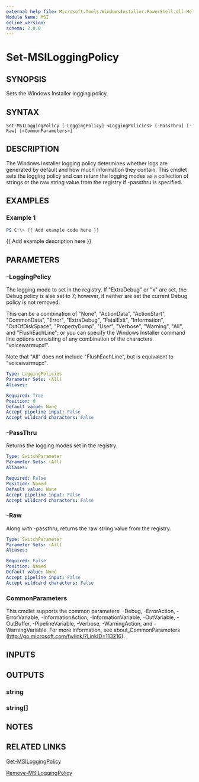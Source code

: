 ```yaml
---
external help file: Microsoft.Tools.WindowsInstaller.PowerShell.dll-Help.xml
Module Name: MSI
online version:
schema: 2.0.0
---
```


# Set-MSILoggingPolicy

## SYNOPSIS
Sets the Windows Installer logging policy.

## SYNTAX

```
Set-MSILoggingPolicy [-LoggingPolicy] <LoggingPolicies> [-PassThru] [-Raw] [<CommonParameters>]
```

## DESCRIPTION
The Windows Installer logging policy determines whether logs are generated by default and how much information they contain.
This cmdlet sets the logging policy and can return the logging modes as a collection of strings or the raw string value from the registry if -passthru is specified.

## EXAMPLES

### Example 1
```powershell
PS C:\> {{ Add example code here }}
```

{{ Add example description here }}

## PARAMETERS

### -LoggingPolicy
The logging mode to set in the registry.
If "ExtraDebug" or "x" are set, the Debug policy is also set to 7; however, if neither are set the current Debug policy is not removed.

This can be a combination of "None", "ActionData", "ActionStart", "CommonData", "Error", "ExtraDebug", "FatalExit", "Information", "OutOfDiskSpace", "PropertyDump", "User", "Verbose", "Warning", "All", and "FlushEachLine"; or you can specify the Windows Installer command line options consisting of any combination of the characters "voicewarmupx!".

Note that "All" does not include "FlushEachLine", but is equivalent to "voicewarmupx".

```yaml
Type: LoggingPolicies
Parameter Sets: (All)
Aliases:

Required: True
Position: 0
Default value: None
Accept pipeline input: False
Accept wildcard characters: False
```

### -PassThru
Returns the logging modes set in the registry.

```yaml
Type: SwitchParameter
Parameter Sets: (All)
Aliases:

Required: False
Position: Named
Default value: None
Accept pipeline input: False
Accept wildcard characters: False
```

### -Raw
Along with -passthru, returns the raw string value from the registry.

```yaml
Type: SwitchParameter
Parameter Sets: (All)
Aliases:

Required: False
Position: Named
Default value: None
Accept pipeline input: False
Accept wildcard characters: False
```

### CommonParameters
This cmdlet supports the common parameters: -Debug, -ErrorAction, -ErrorVariable, -InformationAction, -InformationVariable, -OutVariable, -OutBuffer, -PipelineVariable, -Verbose, -WarningAction, and -WarningVariable.
For more information, see about_CommonParameters (http://go.microsoft.com/fwlink/?LinkID=113216).

## INPUTS

## OUTPUTS

### string

### string[]

## NOTES

## RELATED LINKS

[Get-MSILoggingPolicy](get-msiloggingpolicy)

[Remove-MSILoggingPolicy](remove-msiloggingpolicy)

